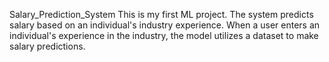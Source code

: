Salary_Prediction_System
This is my first ML project. The system predicts salary based on an individual's industry experience. When a user enters an individual's experience in the industry, the model utilizes a dataset to make salary predictions.
